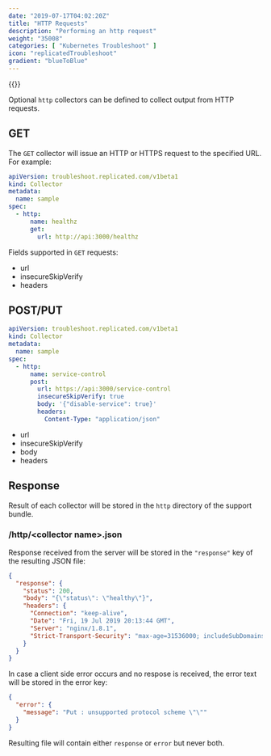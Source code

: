 ```yaml
---
date: "2019-07-17T04:02:20Z"
title: "HTTP Requests"
description: "Performing an http request"
weight: "35008"
categories: [ "Kubernetes Troubleshoot" ]
icon: "replicatedTroubleshoot"
gradient: "blueToBlue"
---
```


{{<legacynotice>}}

Optional `http` collectors can be defined to collect output from HTTP requests.

## GET

The `GET` collector will issue an HTTP or HTTPS request to the specified URL.  For example:

```yaml
apiVersion: troubleshoot.replicated.com/v1beta1
kind: Collector
metadata:
  name: sample
spec:
  - http:
      name: healthz
      get:
        url: http://api:3000/healthz
```

Fields supported in `GET` requests:

- url
- insecureSkipVerify
- headers

## POST/PUT


```yaml
apiVersion: troubleshoot.replicated.com/v1beta1
kind: Collector
metadata:
  name: sample
spec:
  - http:
      name: service-control
      post:
        url: https://api:3000/service-control
        insecureSkipVerify: true
        body: '{"disable-service": true}'
        headers:
          Content-Type: "application/json"
```

- url
- insecureSkipVerify
- body
- headers

## Response

Result of each collector will be stored in the `http` directory of the support bundle.

### /http/\<collector name\>.json

Response received from the server will be stored in the `"response"` key of the resulting JSON file:

```json
{
  "response": {
    "status": 200,
    "body": "{\"status\": \"healthy\"}",
    "headers": {
      "Connection": "keep-alive",
      "Date": "Fri, 19 Jul 2019 20:13:44 GMT",
      "Server": "nginx/1.8.1",
      "Strict-Transport-Security": "max-age=31536000; includeSubDomains"
    }
  }
}
```

In case a client side error occurs and no respose is received, the error text will be stored in the error key:

```json
{
  "error": {
    "message": "Put : unsupported protocol scheme \"\""
  }
}
```

Resulting file will contain either `response` or `error` but never both.
